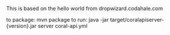 This is based on the hello world from dropwizard.codahale.com

to package: mvn package
to run: java -jar target/coralapiserver-{version}.jar server coral-api.yml
